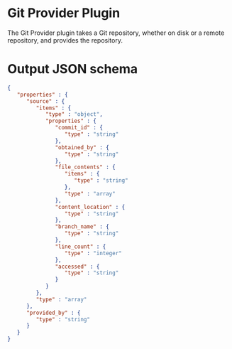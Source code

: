 # Git Provider Plugin
The Git Provider plugin takes a Git repository, whether on disk or
a remote repository, and provides the repository.

# Output JSON schema
```json
{
   "properties" : {
      "source" : {
         "items" : {
            "type" : "object",
            "properties" : {
               "commit_id" : {
                  "type" : "string"
               },
               "obtained_by" : {
                  "type" : "string"
               },
               "file_contents" : {
                  "items" : {
                     "type" : "string"
                  },
                  "type" : "array"
               },
               "content_location" : {
                  "type" : "string"
               },
               "branch_name" : {
                  "type" : "string"
               },
               "line_count" : {
                  "type" : "integer"
               },
               "accessed" : {
                  "type" : "string"
               }
            }
         },
         "type" : "array"
      },
      "provided_by" : {
         "type" : "string"
      }
   }
}
```